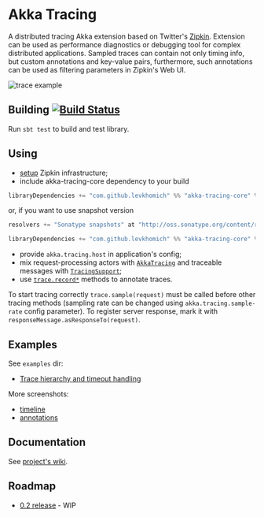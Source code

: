 Akka Tracing
============

A distributed tracing Akka extension based on Twitter's [Zipkin](http://twitter.github.io/zipkin/).
Extension can be used as performance diagnostics or debugging tool for complex distributed applications.
Sampled traces can contain not only timing info, but custom annotations and key-value pairs,
furthermore, such annotations can be used as filtering parameters in Zipkin's Web UI.

![trace example](https://raw.githubusercontent.com/levkhomich/akka-tracing/gh-pages/screenshots/timeline.png)

Building [![Build Status](https://travis-ci.org/levkhomich/akka-tracing.png?branch=master)](https://travis-ci.org/levkhomich/akka-tracing)
--------

Run `sbt test` to build and test library.

Using
-----

- [setup](http://twitter.github.io/zipkin/install.html) Zipkin infrastructure;
- include akka-tracing-core dependency to your build

```scala
libraryDependencies += "com.github.levkhomich" %% "akka-tracing-core" % "0.1"
```

or, if you want to use snapshot version

```scala
resolvers += "Sonatype snapshots" at "http://oss.sonatype.org/content/repositories/snapshots/"

libraryDependencies += "com.github.levkhomich" %% "akka-tracing-core" % "0.2-SNAPSHOT" changing()
```

- provide `akka.tracing.host` in application's config;
- mix request-processing actors with [`AkkaTracing`](https://github.com/levkhomich/akka-tracing/blob/master/core/src/main/scala/com/github/levkhomich/akka/tracing/ActorTracing.scala) and
  traceable messages with [`TracingSupport`](https://github.com/levkhomich/akka-tracing/blob/master/core/src/main/scala/com/github/levkhomich/akka/tracing/TracingSupport.scala);
- use [`trace.record*`](https://github.com/levkhomich/akka-tracing/blob/master/core/src/main/scala/com/github/levkhomich/akka/tracing/TracingExtension.scala#L58) methods to annotate traces.

To start tracing correctly `trace.sample(request)` must be called before other tracing methods
(sampling rate can be changed using `akka.tracing.sample-rate` config parameter).
To register server response, mark it with `responseMessage.asResponseTo(request)`.

Examples
--------

See `examples` dir:
- [Trace hierarchy and timeout handling](https://github.com/levkhomich/akka-tracing/tree/master/examples/src/main/scala/org/example/TraceHierarchy.scala)

More screenshots:
- [timeline](https://raw.githubusercontent.com/levkhomich/akka-tracing/gh-pages/screenshots/timeline.png)
- [annotations](https://raw.githubusercontent.com/levkhomich/akka-tracing/gh-pages/screenshots/annotations.png)

Documentation
-------------

See [project's wiki](https://github.com/levkhomich/akka-tracing/wiki/_pages).

Roadmap
-------

- [0.2 release](https://github.com/levkhomich/akka-tracing/issues?milestone=2) - WIP
